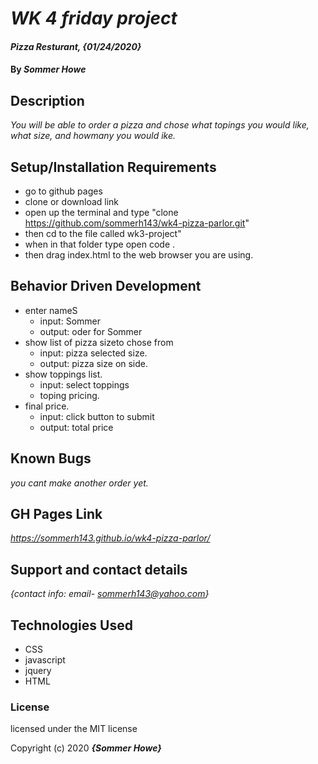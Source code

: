 # _WK 4 friday project_
 
#### _Pizza Resturant, {01/24/2020}_
 
#### By _**Sommer Howe**_
 
## Description
 
_You will be able to order a pizza and chose what topings you would like, what size, and howmany you would ike._
 
## Setup/Installation Requirements
 
* go to github pages
* clone or download link
* open up the terminal and type "clone https://github.com/sommerh143/wk4-pizza-parlor.git"
* then cd to the file called wk3-project"
* when in that folder type open code .
* then drag index.html to the web browser you are using.
 
## Behavior Driven Development
 
* enter nameS
  * input: Sommer
  * output: oder for Sommer 
* show list of pizza sizeto chose from
  * input: pizza selected size.
  * output: pizza size on side.
* show toppings list.
  * input: select toppings 
  * toping pricing.
* final price.
  * input: click button to submit
  * output: total price

## Known Bugs
 
_you cant make another order yet._
 
## GH Pages Link
_https://sommerh143.github.io/wk4-pizza-parlor/_
 
## Support and contact details
 
_{contact info: email- sommerh143@yahoo.com}_
 
## Technologies Used
 
* CSS
* javascript
* jquery
* HTML

 
### License
 
 licensed under the MIT license
 
Copyright (c) 2020 **_{Sommer Howe}_**
